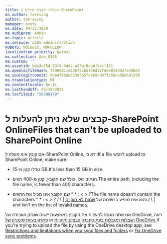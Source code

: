 ```yaml
---
title: מגבלות וקבצים גדולים ב-SharePoint
ms.author: toresing
author: tomresing
manager: scotv
ms.date: 04/21/2020
ms.audience: Admin
ms.topic: article
ms.service: o365-administration
ROBOTS: NOINDEX, NOFOLLOW
localization_priority: Normal
ms.collection: Adm_O365
ms.custom: ''
ms.assetid: bda3a75d-23f8-44d9-a23a-0abbfdccf131
ms.openlocfilehash: f4900811e23bf8cb515bd22faed015d92fa34b64
ms.sourcegitcommit: 0eb4f9bde53395b5fd4b5cd4ffc56ca96db91298
ms.translationtype: MT
ms.contentlocale: he-IL
ms.lasthandoff: 03/10/2021
ms.locfileid: "50709179"
---
```

# <a name="files-that-cant-be-uploaded-to-sharepoint-online"></a><span data-ttu-id="e0054-102">קבצים שלא ניתן להעלות ל-SharePoint Online</span><span class="sxs-lookup"><span data-stu-id="e0054-102">Files that can't be uploaded to SharePoint Online</span></span>

<span data-ttu-id="e0054-103">אם קובץ אינו מעלה ל-SharePoint Online, ודא כי:</span><span class="sxs-lookup"><span data-stu-id="e0054-103">If a file won't upload to SharePoint Online, make sure:</span></span>
  
- <span data-ttu-id="e0054-104">גודלו קטן מ-15 GB.</span><span class="sxs-lookup"><span data-stu-id="e0054-104">It's less than 15 GB in size.</span></span>
    
- <span data-ttu-id="e0054-105">הנתיב כולו, כולל שם הקובץ, קטן מ-400 תווים.</span><span class="sxs-lookup"><span data-stu-id="e0054-105">The entire path, including the file name, is fewer than 400 characters.</span></span>
    
- <span data-ttu-id="e0054-106">שם הקובץ אינו מכיל את התווים " \* : \< \> ?</span><span class="sxs-lookup"><span data-stu-id="e0054-106">The file name doesn't contain the characters " \* : \< \> ?</span></span> <span data-ttu-id="e0054-107">/ \ | והוא אינו מופיע ברשימה של [שמות לא חוקיים](https://go.microsoft.com/fwlink/?linkid=866430).</span><span class="sxs-lookup"><span data-stu-id="e0054-107">/ \ | and isn't on the list of [invalid names](https://go.microsoft.com/fwlink/?linkid=866430).</span></span>
    
<span data-ttu-id="e0054-108">אם אתה מנסה להעלות את הקובץ באמצעות יישום שולחן העבודה של OneDrive, ראה [הגבלות ומגבלות בעת סינכרון קבצים ותיקיות](https://go.microsoft.com/fwlink/p/?LinkID=717734) או [פתרון בעיות סינכרון של OneDrive](https://go.microsoft.com/fwlink/?linkid=866431).</span><span class="sxs-lookup"><span data-stu-id="e0054-108">If you're trying to upload the file by using the OneDrive desktop app, see [Restrictions and limitations when you sync files and folders](https://go.microsoft.com/fwlink/p/?LinkID=717734) or [Fix OneDrive sync problems](https://go.microsoft.com/fwlink/?linkid=866431).</span></span>
  

